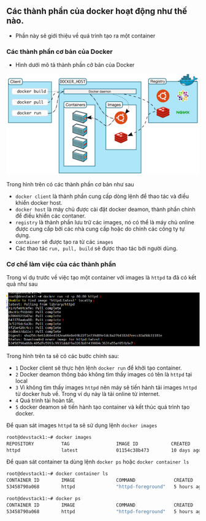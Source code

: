 ## Các thành phần của docker hoạt động như thế nào.
- Phần này sẽ giới thiệu về quá trình tạo ra một container

### Các thành phần cơ bản của Docker
- Hình dưới mô tả thành phần cở bản của Docker

![docker5m-01-2.jpg](../../images/docker5m-02-1.jpg)

Trong hình trên có các thành phần cơ bản như sau
- `docker client` là thành phần cung cấp dòng lệnh để thao tác và điều khiển docker host.
- `docker host` là máy chủ được cài đặt docker deamon, thành phần chính để điều khiển các contaner.
- `registry` là thành phần lưu trữ các images, nó có thể là máy chủ online được cung cấp bởi các nhà cung cấp hoặc do chính các công ty tự dựng.
- `container` sẽ được tạo ra từ các `images`
- Các thao tác `run, pull, build` sẽ được thao tác bởi người dùng.

### Cơ chế làm việc của các thành phần

Trong ví dụ trước về việc tạo một container với images là `httpd` ta đã có kết quả như sau

![docker5m-01-3.png](../../images/docker5m-02-2.png)

Trong hình trên ta sẽ có các bước chính sau:
- `1` Docker client sẽ thực hện lệnh `docker run` để khởi tạo container.
- `2` Docker deamon thông báo không tìm thấy images có tên là `httpd` tại local
- `3` Vì không tìm thấy images `httpd` nên máy sẽ tiến hành tải images `httpd` từ docker hub về. Trong ví dụ này là tải online từ internet.
- `4` Quá trình tài hoàn tất.
- `5` docker deamon sẽ tiến hành tạo container và kết thúc quá trình tạo docker.

Để quan sát images `httpd` ta sẽ sử dụng lệnh `docker images`
  ```sh
  root@devstack1:~# docker images
  REPOSITORY          TAG                 IMAGE ID            CREATED             SIZE
  httpd               latest              01154c38b473        10 days ago         177MB
  ```

Để quan sát container ta dùng lệnh `docker ps` hoặc `docker container ls`

  ```sh
  root@devstack1:~# docker container ls
  CONTAINER ID        IMAGE               COMMAND              CREATED             STATUS              PORTS                NAMES
  53458790a068        httpd               "httpd-foreground"   5 hours ago         Up 5 hours          0.0.0.0:80->80/tcp   upbeat_tereshkova
  ```

  ```sh
  root@devstack1:~# docker ps
  CONTAINER ID        IMAGE               COMMAND              CREATED             STATUS              PORTS                NAMES
  53458790a068        httpd               "httpd-foreground"   5 hours ago         Up 5 hours          0.0.0.0:80->80/tcp   upbeat_tereshkova
  ```







